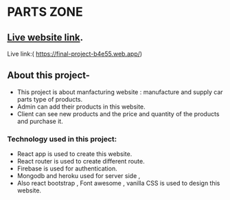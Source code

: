# PARTS ZONE

## [Live website link]( https://final-project-b4e55.web.app/).
Live link:( https://final-project-b4e55.web.app/)

## About this project-

* This project is about manfacturing website : manufacture and supply car parts type of products.
* Admin can add their products in this website.
* Client can see new products and the price and quantity of the products and purchase it.

### Technology used in this project:
* React app is used to create this website.
* React router is used to create different route.
* Firebase is used for authentication.
* Mongodb and heroku used for server side ,
* Also react bootstrap , Font awesome , vanilla CSS is used to design this website.

